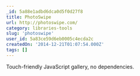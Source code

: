 ```yaml
---
_id: 5a88e1adbd6dca0d5f0d27f8
title: PhotoSwipe
url: http://photoswipe.com/
category: libraries-tools
slug: 'photoswipe'
user_id: 5a83ce59d6eb0005c4ecda2c
createdOn: '2014-12-21T01:07:54.000Z'
tags: []
---
```


Touch-friendly JavaScript gallery, no dependencies.
